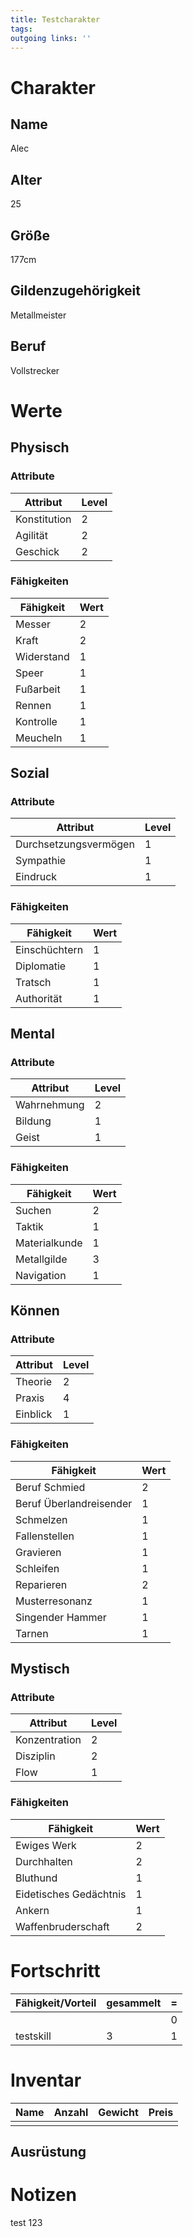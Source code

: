 ```yaml
---
title: Testcharakter  
tags:   
outgoing links: ''  
---
```


# Charakter

## Name
Alec
## Alter
25
## Größe
177cm
## Gildenzugehörigkeit
Metallmeister
## Beruf
Vollstrecker
# Werte

## Physisch

### Attribute

| Attribut     | Level |
|--------------|-------|
| Konstitution | 2     |
| Agilität     | 2     |
| Geschick     | 2     |

### Fähigkeiten

| Fähigkeit  | Wert |
|------------|------|
| Messer     | 2    |
| Kraft      | 2    |
| Widerstand | 1    |
| Speer      | 1    |
| Fußarbeit  | 1    |
| Rennen     | 1    |
| Kontrolle  | 1    |
| Meucheln   | 1    |

## Sozial

### Attribute

| Attribut              | Level |
|-----------------------|-------|
| Durchsetzungsvermögen | 1     |
| Sympathie             | 1     |
| Eindruck              | 1     |

### Fähigkeiten

| Fähigkeit     | Wert |
|---------------|------|
| Einschüchtern | 1    |
| Diplomatie    | 1    |
| Tratsch       | 1    |
| Authorität    | 1    |

## Mental

### Attribute

| Attribut    | Level |
|-------------|-------|
| Wahrnehmung | 2     |
| Bildung     | 1     |
| Geist       | 1     |

### Fähigkeiten

| Fähigkeit     | Wert |
|---------------|------|
| Suchen        | 2    |
| Taktik        | 1    |
| Materialkunde | 1    |
| Metallgilde   | 3    |
| Navigation    | 1    |

## Können

### Attribute

| Attribut | Level |
|----------|-------|
| Theorie  | 2     |
| Praxis   | 4     |
| Einblick | 1     |

### Fähigkeiten

| Fähigkeit               | Wert |
|-------------------------|------|
| Beruf Schmied           | 2    |
| Beruf Überlandreisender | 1    |
| Schmelzen               | 1    |
| Fallenstellen           | 1    |
| Gravieren               | 1    |
| Schleifen               | 1    |
| Reparieren              | 2    |
| Musterresonanz          | 1    |
| Singender Hammer        | 1    |
| Tarnen                  | 1    |

## Mystisch

### Attribute

| Attribut      | Level |
|---------------|-------|
| Konzentration | 2     |
| Disziplin     | 2     |
| Flow          | 1     |

### Fähigkeiten

| Fähigkeit              | Wert |
|------------------------|------|
| Ewiges Werk            | 2    |
| Durchhalten            | 2    |
| Bluthund               | 1    |
| Eidetisches Gedächtnis | 1    |
| Ankern                 | 1    |
| Waffenbruderschaft     | 2    |

# Fortschritt

| Fähigkeit/Vorteil | gesammelt | = |
|:------------------|:----------|---|
|                   |           | 0 |
| testskill         | 3         | 1 |

# Inventar

| Name | Anzahl | Gewicht | Preis |
|------|--------|---------|-------|
|      |        |         |       |

## Ausrüstung

# Notizen
test
123
